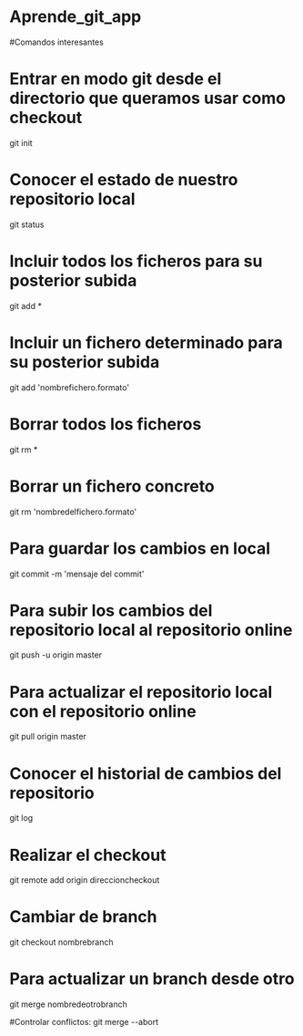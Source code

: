 # Aprende_git_app


#Comandos interesantes

# Entrar en modo git desde el directorio que queramos usar como checkout
git init

# Conocer el estado de nuestro repositorio local
git status

# Incluir todos los ficheros para su posterior subida
git add *

# Incluir un fichero determinado para su posterior subida
git add 'nombrefichero.formato'

# Borrar todos los ficheros
git rm *

# Borrar un fichero concreto
git rm 'nombredelfichero.formato'

# Para guardar los cambios en local
git commit -m 'mensaje del commit'

# Para subir los cambios del repositorio local al repositorio online
git push -u origin master

# Para actualizar el repositorio local con el repositorio online
git pull origin master

# Conocer el historial de cambios del repositorio
git log

# Realizar el checkout
git remote add origin direccioncheckout

# Cambiar de branch
git checkout nombrebranch

# Para actualizar un branch desde otro
git merge nombredeotrobranch

#Controlar conflictos:
git merge --abort
